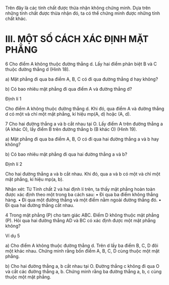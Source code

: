 Trên đây là các tính chất được thừa nhận không chứng minh. Dựa trên những tính chất được thừa nhận đó, ta có thể chứng minh được những tính chất khác.

# III. MỘT SỐ CÁCH XÁC ĐỊNH MẶT PHẲNG

6 Cho điểm A không thuộc đường thẳng d. Lấy hai điểm phân biệt B và C thuộc đường thẳng d (Hình 18).

a) Mặt phẳng đi qua ba điểm A, B, C có đi qua đường thẳng d hay không?

b) Có bao nhiêu mặt phẳng đi qua điểm A và đường thẳng d?

Định lí 1

Cho điểm A không thuộc đường thẳng d. Khi đó, qua điểm A và đường thẳng d có một và chỉ một mặt phẳng, kí hiệu mp(A, d) hoặc (A, d).

7 Cho hai đường thẳng a và b cắt nhau tại O. Lấy điểm A trên đường thẳng a (A khác O), lấy điểm B trên đường thẳng b (B khác O) (Hình 19).

a) Mặt phẳng đi qua ba điểm A, B, O có đi qua hai đường thẳng a và b hay không?

b) Có bao nhiêu mặt phẳng đi qua hai đường thẳng a và b?

Định lí 2

Cho hai đường thẳng a và b cắt nhau. Khi đó, qua a và b có một và chỉ một mặt phẳng, kí hiệu mp(a, b).

Nhận xét: Từ Tính chất 2 và hai định lí trên, ta thấy mặt phẳng hoàn toàn được xác định theo một trong ba cách sau:
• Đi qua ba điểm không thẳng hàng.
• Đi qua một đường thẳng và một điểm nằm ngoài đường thẳng đó.
• Đi qua hai đường thẳng cắt nhau.

4 Trong mặt phẳng (P) cho tam giác ABC. Điểm D không thuộc mặt phẳng (P). Hỏi qua hai đường thẳng AD và BC có xác định được một mặt phẳng không?

Ví dụ 5

a) Cho điểm A không thuộc đường thẳng d. Trên d lấy ba điểm B, C, D đôi một khác nhau. Chứng minh rằng bốn điểm A, B, C, D cùng thuộc một mặt phẳng.

b) Cho hai đường thẳng a, b cắt nhau tại O. Đường thẳng c không đi qua O và cắt các đường thẳng a, b. Chứng minh rằng ba đường thẳng a, b, c cùng thuộc một mặt phẳng.